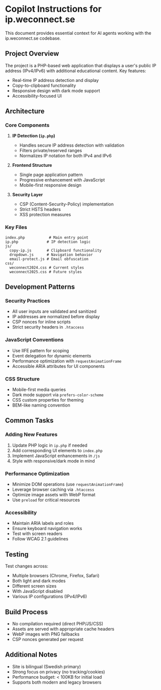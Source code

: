 # Copilot Instructions for ip.weconnect.se

This document provides essential context for AI agents working with the ip.weconnect.se codebase.

## Project Overview

The project is a PHP-based web application that displays a user's public IP address (IPv4/IPv6) with additional educational content. Key features:
- Real-time IP address detection and display
- Copy-to-clipboard functionality
- Responsive design with dark mode support
- Accessibility-focused UI

## Architecture

### Core Components

1. **IP Detection (`ip.php`)**
   - Handles secure IP address detection with validation
   - Filters private/reserved ranges
   - Normalizes IP notation for both IPv4 and IPv6

2. **Frontend Structure**
   - Single page application pattern
   - Progressive enhancement with JavaScript
   - Mobile-first responsive design

3. **Security Layer**
   - CSP (Content-Security-Policy) implementation
   - Strict HSTS headers
   - XSS protection measures

### Key Files

```
index.php           # Main entry point
ip.php             # IP detection logic
js/
  copy-ip.js       # Clipboard functionality
  dropdown.js      # Navigation behavior
  email-protect.js # Email obfuscation
css/
  weconnect2024.css # Current styles
  weconnect2025.css # Future styles
```

## Development Patterns

### Security Practices
- All user inputs are validated and sanitized
- IP addresses are normalized before display
- CSP nonces for inline scripts
- Strict security headers in `.htaccess`

### JavaScript Conventions
- Use IIFE pattern for scoping
- Event delegation for dynamic elements
- Performance optimization with `requestAnimationFrame`
- Accessible ARIA attributes for UI components

### CSS Structure
- Mobile-first media queries
- Dark mode support via `prefers-color-scheme`
- CSS custom properties for theming
- BEM-like naming convention

## Common Tasks

### Adding New Features
1. Update PHP logic in `ip.php` if needed
2. Add corresponding UI elements to `index.php`
3. Implement JavaScript enhancements in `/js`
4. Style with responsive/dark mode in mind

### Performance Optimization
- Minimize DOM operations (use `requestAnimationFrame`)
- Leverage browser caching via `.htaccess`
- Optimize image assets with WebP format
- Use `preload` for critical resources

### Accessibility
- Maintain ARIA labels and roles
- Ensure keyboard navigation works
- Test with screen readers
- Follow WCAG 2.1 guidelines

## Testing

Test changes across:
- Multiple browsers (Chrome, Firefox, Safari)
- Both light and dark modes
- Different screen sizes
- With JavaScript disabled
- Various IP configurations (IPv4/IPv6)

## Build Process
- No compilation required (direct PHP/JS/CSS)
- Assets are served with appropriate cache headers
- WebP images with PNG fallbacks
- CSP nonces generated per request

## Additional Notes
- Site is bilingual (Swedish primary)
- Strong focus on privacy (no tracking/cookies)
- Performance budget: < 100KB for initial load
- Supports both modern and legacy browsers